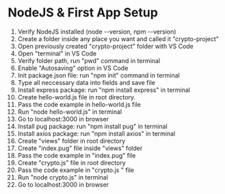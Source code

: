 # NodeJS & First App Setup
1. Verify NodeJS installed (node --version, npm --version)
2. Create a folder inside any place you want and called it "crypto-project"
3. Open previously created "crypto-project" folder with VS Code
4. Open "terminal" in VS Code
5. Verify folder path, run "pwd" command in terminal
6. Enable "Autosaving" option in VS Code
7. Init package.json file: run "npm init" command in terminal
8. Type all neccessary data into fields and save file
9. Install express package: run "npm install express" in terminal
10. Create hello-world.js file in root directory.
11. Pass the code example in hello-world.js file
12. Run "node hello-world.js" in terminal
13. Go to localhost:3000 in browser
14. Install pug package: run "npm install pug" in terminal
15. Install axios package: run "npm install axios" in terminal
16. Create "views" folder in root directory
17. Create "index.pug" file inside "views" folder
18. Pass the code example in "index.pug" file
19. Create "crypto.js" file in root directory
20. Pass the code example in "crypto.js " file
21. Run "node crypto.js" in terminal
22. Go to localhost:3000 in browser
